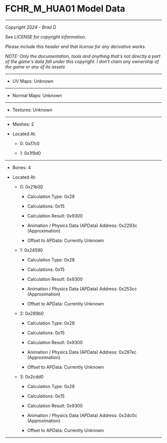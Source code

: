 # FCHR_M_HUA01 Model Data

---

*Copyright 2024 - Brad D*

*See LICENSE for copyright information.*

*Please include this header and that license for any derivative works.*

*NOTE: Only the documentation, tools and anything that's not directly a part of the game's data fall under this copyright. I don't claim any ownership of the game or any of its assets*

---


* UV Maps: Unknown

---

* Normal Maps: Unknown

---

* Textures: Unknown

---

* Meshes: 2

* Located At:

  * 0: 0xf7c0

  * 1: 0x1f9d0

---

* Bones: 4

* Located At:

  * 0: 0x21b00

    * Calculation Type: 0x28

    * Calculations: 0x15

    * Calculation Result: 0x9300

    * Animation / Physics Data (APData) Address: 0x2293c (Approximation)

    * Offset to APData: Currently Unknown

  * 1: 0x24590

    * Calculation Type: 0x28

    * Calculations: 0x15

    * Calculation Result: 0x9300

    * Animation / Physics Data (APData) Address: 0x253cc (Approximation)

    * Offset to APData: Currently Unknown

  * 2: 0x289b0

    * Calculation Type: 0x28

    * Calculations: 0x15

    * Calculation Result: 0x9300

    * Animation / Physics Data (APData) Address: 0x297ec (Approximation)

    * Offset to APData: Currently Unknown

  * 3: 0x2cdd0

    * Calculation Type: 0x28

    * Calculations: 0x15

    * Calculation Result: 0x9300

    * Animation / Physics Data (APData) Address: 0x2dc0c (Approximation)

    * Offset to APData: Currently Unknown

---

